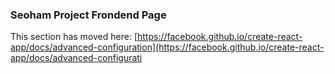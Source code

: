 ### Seoham Project Frondend Page







This section has moved here: [https://facebook.github.io/create-react-app/docs/advanced-configuration](https://facebook.github.io/create-react-app/docs/advanced-configurati
